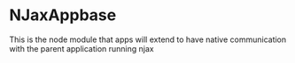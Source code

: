 NJaxAppbase
===========

This is the node module that apps will extend to have native communication with the parent application running njax
